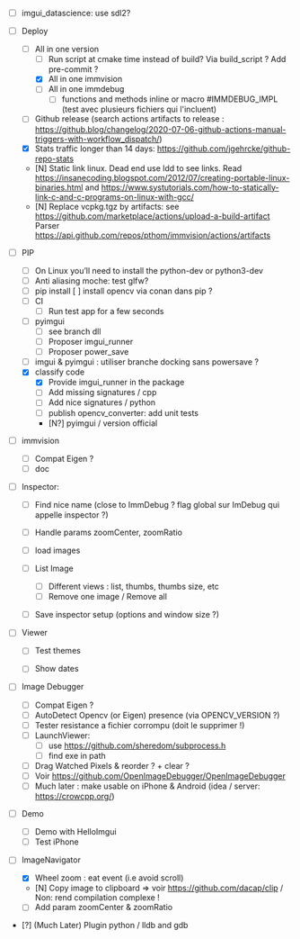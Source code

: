 * [ ] imgui_datascience: use sdl2?

* [ ] Deploy
  * [ ] All in one version
    * [ ] Run script at cmake time instead of build? Via build_script ? Add pre-commit ?
    * [X] All in one immvision
    * [ ] All in one immdebug
      * [ ] functions and methods inline or macro #IMMDEBUG_IMPL (test avec plusieurs fichiers qui l'incluent)
  * [ ] Github release (search actions artifacts to release : https://github.blog/changelog/2020-07-06-github-actions-manual-triggers-with-workflow_dispatch/)
  * [x] Stats traffic longer than 14 days: https://github.com/jgehrcke/github-repo-stats
  * [N] Static link linux. Dead end
    use ldd to see links. Read https://insanecoding.blogspot.com/2012/07/creating-portable-linux-binaries.html and https://www.systutorials.com/how-to-statically-link-c-and-c-programs-on-linux-with-gcc/
  * [N] Replace vcpkg.tgz by artifacts: see https://github.com/marketplace/actions/upload-a-build-artifact
    Parser https://api.github.com/repos/pthom/immvision/actions/artifacts


 * [ ] PIP
   * [ ] On Linux you’ll need to install the python-dev or python3-dev
   * [ ] Anti aliasing moche: test glfw?
   * [ ] pip install
       [ ] install opencv via conan dans pip ?
   * [ ] CI
     * [ ] Run test app for a few seconds
   * [ ] pyimgui
     * [ ] see branch dll
     * [ ] Proposer imgui_runner
     * [ ] Proposer power_save
   * [ ] imgui & pyimgui : utiliser branche docking sans powersave ?
   * [X] classify code
     * [X] Provide imgui_runner in the package
     * [ ] Add missing signatures / cpp
     * [ ] Add nice signatures / python
     * [ ] publish opencv_converter: add unit tests
     * [N?] pyimgui / version official

 * [ ] immvision
   * [ ] Compat Eigen ?
   * [ ] doc
  
 * [ ] Inspector:
   * [ ] Find nice name (close to ImmDebug ? flag global sur ImDebug qui appelle inspector ?)
   * [ ] Handle params zoomCenter, zoomRatio
   * [ ] load images
   * [ ] List Image
     * [ ] Different views : list, thumbs, thumbs size, etc
     * [ ] Remove one image / Remove all
   * [ ] Save inspector setup (options and window size ?)


* [ ] Viewer
  * [ ] Test themes
  * [ ] Show dates


* [ ] Image Debugger
  * [ ] Compat Eigen ?
  * [ ] AutoDetect Opencv (or Eigen) presence (via OPENCV_VERSION ?)
  * [ ] Tester resistance a fichier corrompu (doit le supprimer !) 
  * [ ] LaunchViewer: 
    * [ ] use https://github.com/sheredom/subprocess.h
    * [ ] find exe in path
  * [ ] Drag Watched Pixels & reorder ? + clear ?
  * [ ] Voir https://github.com/OpenImageDebugger/OpenImageDebugger
  * [ ] Much later : make usable on iPhone & Android (idea / server: https://crowcpp.org/) 

* [ ] Demo
  * [ ] Demo with HelloImgui
  * [ ] Test iPhone

* [ ] ImageNavigator
  * [X] Wheel zoom : eat event (i.e avoid scroll)
  * [N] Copy image to clipboard => voir https://github.com/dacap/clip / Non: rend compilation complexe !
  * [ ] Add param zoomCenter & zoomRatio

* [?] (Much Later) Plugin python / lldb and gdb 
